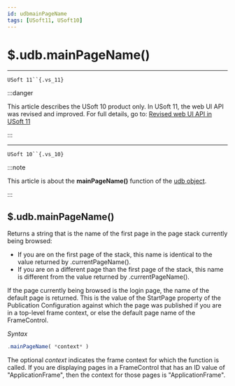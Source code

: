 ```yaml
---
id: udbmainPageName
tags: [USoft11, USoft10]
---
```

# $.udb.mainPageName()



----

`USoft 11``{.vs_11}`


:::danger

This article describes the USoft 10 product only.
In USoft 11, the web UI API was revised and improved. For full details, go to:
[Revised web UI API in USoft 11](/docs/Web_and_app_UIs/UDB_udb/Revised_web_UI_API_in_USoft_11.md)

:::

----

`USoft 10``{.vs_10}`


:::note

This article is about the **mainPageName()** function of the [udb object](/docs/Web_and_app_UIs/UDB_udb).

:::

## **$.udb.mainPageName()**

Returns a string that is the name of the first page in the page stack currently being browsed:

- If you are on the first page of the stack, this name is identical to the value returned by .currentPageName().
- If you are on a different page than the first page of the stack, this name is different from the value returned by .currentPageName().

If the page currently being browsed is the login page, the name of the default page is returned. This is the value of the StartPage property of the Publication Configuration against which the page was published if you are in a top-level frame context, or else the default page name of the FrameControl.

*Syntax*

```js
.mainPageName( *context* )
```

The optional *context* indicates the frame context for which the function is called. If you are displaying pages in a FrameControl that has an ID value of "ApplicationFrame", then the context for those pages is "ApplicationFrame".

 